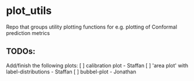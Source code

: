 # plot_utils
Repo that groups utility plotting functions for e.g. plotting of Conformal prediction metrics

## TODOs:

Add/finish the following plots:
[ ] calibration plot - Staffan
[ ] 'area plot' with label-distributions - Staffan
[ ] bubbel-plot - Jonathan
